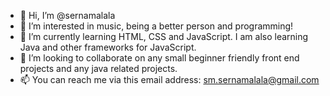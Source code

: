 - 👋 Hi, I’m @sernamalala
- 👀 I’m interested in music, being a better person and programming!
- 🌱 I’m currently learning HTML, CSS and JavaScript. I am also learning Java  and other frameworks for JavaScript.
- 💞️ I’m looking to collaborate on any small beginner friendly front end projects and any java related projects.
- 📫 You can reach me via this email address: sm.sernamalala@gmail.com

<!---
sernamalala/sernamalala is a ✨ special ✨ repository because its `README.md` (this file) appears on your GitHub profile.
You can click the Preview link to take a look at your changes.
--->
